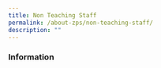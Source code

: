 ```yaml
---
title: Non Teaching Staff
permalink: /about-zps/non-teaching-staff/
description: ""
---
```

### **Information**

